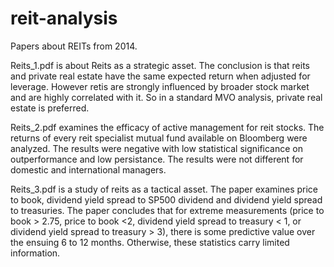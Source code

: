 # reit-analysis

Papers about REITs from 2014.

Reits_1.pdf is about Reits as a strategic asset.  The conclusion is that reits and private real estate have the same expected return when adjusted for leverage.  However retis are strongly influenced by broader stock market and are highly correlated with it.  So in a standard MVO analysis, private real estate is preferred.

Reits_2.pdf examines the efficacy of active management for reit stocks.  The returns of every reit specialist mutual fund available on Bloomberg were analyzed.  The results were negative with low statistical significance on outperformance and low persistance.  The results were not different for domestic and international managers.

Reits_3.pdf is a study of reits as a tactical asset.  The paper examines price to book, dividend yield spread to SP500 dividend and dividend yield spread to treasuries.  The paper concludes that for extreme measurements (price to book > 2.75, price to book <2, dividend yield spread to treasury < 1, or dividend yield spread to treasury > 3), there is some predictive value over the ensuing 6 to 12 months.  Otherwise, these statistics carry limited information.
